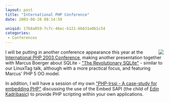 ```yaml
---
layout: post
title: "International PHP Conference"
date: 2003-08-28 08:14:59

uniqid: 17b8a059-7c7c-4bec-b121-6b631e0b1c54
categories: 
 - Conferences
---
```

<p><a href='http://www.phpconference.de/2003/index_en.php'><img border='0' hspace='5' align='right' src='/images/international_conf_2003_speaker.gif'></a>I will be putting in another conference appearance this year at the <a href="http://www.phpconference.de/2003/index_en.php">International PHP 2003 Conference</a>, making another presentation together with Marcus Boerger about SQLite - <a href="http://www.phpconference.de/2003/session-databases_en.php">"The Revolutionary SQLite"</a> - similar to our LinuxTag talk, although with a more practical focus, and featuring Marcus' PHP 5 OO model.</p><p>In addition, I will have a session of my own <a href="http://www.phpconference.de/2003/session-phpext_en.php">"PHP-Irssi - A case-study for embedding PHP"</a> discussing the use of the Embed SAPI (the child of <a href="http://www.edin.dk">Edin Kadribasic</a>) to provide PHP scripting within your own applications.</p>